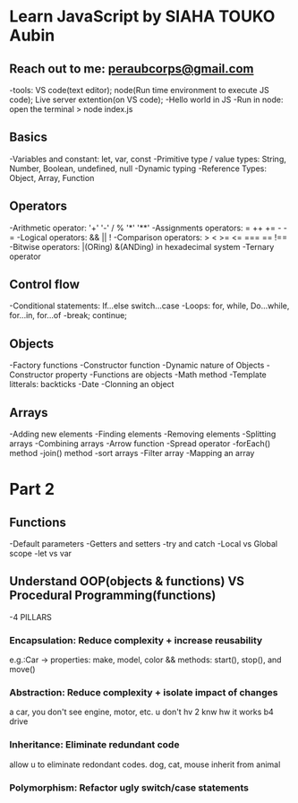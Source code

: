 # Learn JavaScript by SIAHA TOUKO Aubin

## Reach out to me: peraubcorps@gmail.com

-tools: VS code(text editor); node(Run time environment to execute JS code); Live server extention(on VS code);
-Hello world in JS
-Run in node: open the terminal > node index.js

## Basics

-Variables and constant: let, var, const
-Primitive type / value types: String, Number, Boolean, undefined, null
-Dynamic typing
-Reference Types: Object, Array, Function

## Operators

-Arithmetic operator: '+' '-' / % '\*' '\*\*'
-Assignments operators: = ++ += - -=
-Logical operators: && || !
-Comparison operators: > < >= <= === == !==
-Bitwise operators: |(ORing) &(ANDing) in hexadecimal system
-Ternary operator

## Control flow

-Conditional statements: If...else switch...case
-Loops: for, while, Do...while, for...in, for...of
-break; continue;

## Objects

-Factory functions
-Constructor function
-Dynamic nature of Objects
-Constructor property
-Functions are objects
-Math method
-Template litterals: backticks
-Date
-Clonning an object

## Arrays

-Adding new elements
-Finding elements
-Removing elements
-Splitting arrays
-Combining arrays
-Arrow function
-Spread operator
-forEach() method
-join() method
-sort arrays
-Filter array
-Mapping an array

# Part 2

## Functions

-Default parameters
-Getters and setters
-try and catch
-Local vs Global scope
-let vs var

## Understand OOP(objects & functions) VS Procedural Programming(functions)

-4 PILLARS

### Encapsulation: Reduce complexity + increase reusability

e.g.:Car -> properties: make, model, color && methods: start(), stop(), and move()

### Abstraction: Reduce complexity + isolate impact of changes

a car, you don't see engine, motor, etc. u don't hv 2 knw hw it works b4 drive

### Inheritance: Eliminate redundant code

allow u to eliminate redondant codes. dog, cat, mouse inherit from animal

### Polymorphism: Refactor ugly switch/case statements
